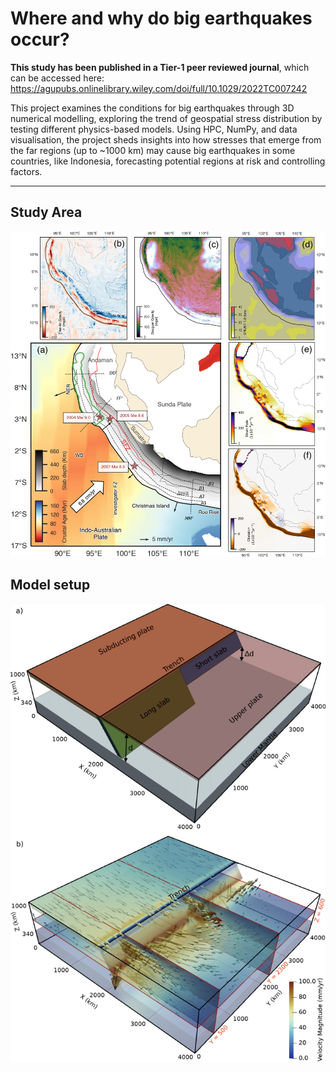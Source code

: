 # Where and why do big earthquakes occur?

**This study has been published in a Tier-1 peer reviewed journal**, which can be accessed here: https://agupubs.onlinelibrary.wiley.com/doi/full/10.1029/2022TC007242

This project examines the conditions for big earthquakes through 3D numerical modelling, exploring the trend of geospatial stress distribution by testing different physics-based models. Using HPC, NumPy, and data visualisation, the project sheds insights into how stresses that emerge from the far regions (up to ~1000 km) may cause big earthquakes in some countries, like Indonesia, forecasting potential regions at risk and controlling factors.

-----------
## Study Area

![Maps](images/fig1.jpg "Maps")


## Model setup

![3D Modelling](images/model.png "3D Modelling")
